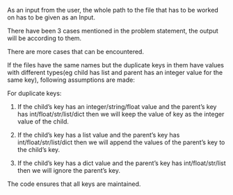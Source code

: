 As an input from the user, the whole path to the file that has to be worked on has to be given as an Input.

There have been 3 cases mentioned in the problem statement, the output will be according to them. 

There are more cases that can be encountered.

If the files have the same names but the duplicate keys in them have values with different types(eg child has list and parent has an integer value for the same key), following assumptions are made:

For duplicate keys:

1. If the child’s key has an integer/string/float value and the parent’s key has int/float/str/list/dict then we will keep the value of key as the integer value of the child.

2. If the child’s key has a list value and the parent’s key has int/float/str/list/dict then we will append the values of the parent’s key to the child’s key.

3. If the child’s key has a dict value and the parent’s key has int/float/str/list then we will ignore the parent’s key.

The code ensures that all keys are maintained.
